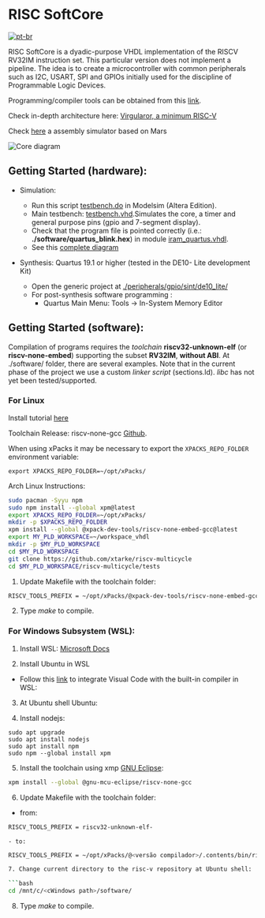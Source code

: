 # RISC SoftCore

[![pt-br](https://img.shields.io/badge/lang-pt--br-green.svg)](./README.md)

RISC SoftCore is a dyadic-purpose VHDL implementation of the RISCV RV32IM instruction set. This particular version does not implement a pipeline. The idea is to create a microcontroller with common peripherals such as I2C, USART, SPI and GPIOs initially used for the discipline of Programmable Logic Devices.

Programming/compiler tools can be obtained from this [link](https://github.com/xpack-dev-tools/riscv-none-embed-gcc-xpack/releases).

Check in-depth architecture here:  [Virgularor, a minimum RISC-V](http://tice.sea.eseo.fr/riscv/)

Check [here](https://github.com/TheThirdOne/rars) a assembly simulator based on Mars

![Core diagram](./readme_img/core.svg)

## Getting Started (hardware):

- Simulation:
    - Run this script [testbench.do](./testbench.do) in Modelsim (Altera Edition).
    - Main testbench: [testbench.vhd](./testbench.vhd).Simulates the core, a timer and general purpose pins (gpio and 7-segment display).
    - Check that the program file is pointed correctly  (i.e.: __./software/quartus_blink.hex__) in module [iram_quartus.vhdl](./memory/iram_quartus.vhd).
    - See this [complete diagram](./readme_img/testbench.svg)

- Synthesis: Quartus 19.1 or higher (tested in the DE10- Lite development Kit)
    - Open the generic project at [./peripherals/gpio/sint/de10_lite/](./peripherals/gpio/sint/de10_lite/)
    - For post-synthesis software programming :
        - Quartus Main Menu: Tools -> In-System Memory Editor

## Getting Started (software):

Compilation of programs requires the _toolchain_ __riscv32-unknown-elf__ (or __riscv-none-embed__) supporting the subset __RV32IM__, __without ABI__. At ./software/ folder, there are several examples. Note that in the current phase of the project we use a custom _linker_ _script_ (sections.ld). _libc_ has not yet been tested/supported.

### For Linux

Install tutorial [here](https://gnu-mcu-eclipse.github.io/toolchain/riscv/install/#gnulinux)

Toolchain Release: riscv-none-gcc [Github](https://github.com/xpack-dev-tools/riscv-none-embed-gcc-xpack/releases).

When using xPacks it may be necessary to export the  `XPACKS_REPO_FOLDER` environment variable:

```export XPACKS_REPO_FOLDER=~/opt/xPacks/```

Arch Linux Instructions:

```bash
sudo pacman -Syyu npm
sudo npm install --global xpm@latest
export XPACKS_REPO_FOLDER=~/opt/xPacks/
mkdir -p $XPACKS_REPO_FOLDER
xpm install --global @xpack-dev-tools/riscv-none-embed-gcc@latest
export MY_PLD_WORKSPACE=~/workspace_vhdl
mkdir -p $MY_PLD_WORKSPACE
cd $MY_PLD_WORKSPACE
git clone https://github.com/xtarke/riscv-multicycle
cd $MY_PLD_WORKSPACE/riscv-multicycle/tests
```

1. Update Makefile with the toolchain folder:

```bash
RISCV_TOOLS_PREFIX = ~/opt/xPacks/@xpack-dev-tools/riscv-none-embed-gcc/8.3.0-1.1.1/.content/bin/riscv-none-embed-
```

2. Type _make_ to compile.

### For Windows Subsystem (WSL):

1. Install WSL: [Microsoft Docs](https://docs.microsoft.com/en-us/windows/wsl/install-win10)

2. Install Ubuntu in WSL

- Follow this [link](https://devblogs.microsoft.com/commandline/an-in-depth-tutorial-on-linux-development-on-windows-with-wsl-and-visual-studio-code/) to integrate Visual Code with the built-in compiler in WSL:    

3. At Ubuntu shell Ubuntu:

4. Install nodejs:

```sudo apt update
sudo apt upgrade
sudo apt install nodejs
sudo apt install npm
sudo npm --global install xpm
```

5. Install the toolchain using xmp [GNU Eclipse](https://gnu-mcu-eclipse.github.io/toolchain/riscv/install/):

```bash
xpm install --global @gnu-mcu-eclipse/riscv-none-gcc
```

6.  Update Makefile with the toolchain folder:

  - from:
  ```bash
  RISCV_TOOLS_PREFIX = riscv32-unknown-elf-
  ```

	- to:
  ```bash
  RISCV_TOOLS_PREFIX = ~/opt/xPacks/@<versão compilador>/.contents/bin/riscv-none-embed-```

7. Change current directory to the risc-v repository at Ubuntu shell:

```bash
cd /mnt/c/<cWindows path>/software/
```

8. Type  _make_ to compile.
